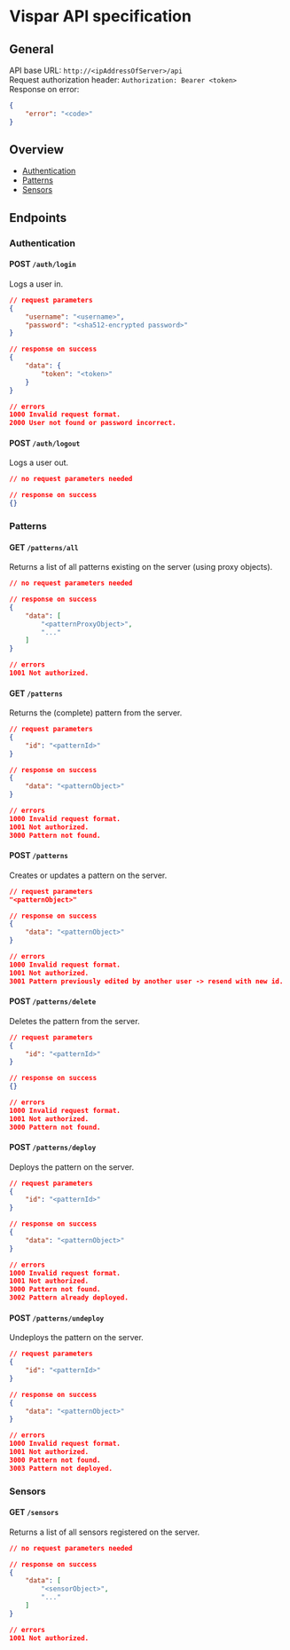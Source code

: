 # Vispar API specification

## General
API base URL: `http://<ipAddressOfServer>/api`  
Request authorization header: `Authorization: Bearer <token>`  
Response on error:
```json
{
    "error": "<code>"
}
```

## Overview
* [Authentication](#authentication)
* [Patterns](#patterns)
* [Sensors](#sensors)

## Endpoints

### Authentication

#### POST `/auth/login`
Logs a user in.
```json
// request parameters
{
    "username": "<username>",
    "password": "<sha512-encrypted password>"
}

// response on success
{
    "data": {
        "token": "<token>"
    }
}

// errors
1000 Invalid request format.
2000 User not found or password incorrect.
```

#### POST `/auth/logout`
Logs a user out.
```json
// no request parameters needed

// response on success
{}
```

### Patterns

#### GET `/patterns/all`
Returns a list of all patterns existing on the server (using proxy objects).
```json
// no request parameters needed

// response on success
{
    "data": [
        "<patternProxyObject>",
        "..."
    ]
}

// errors
1001 Not authorized.
```

#### GET `/patterns`
Returns the (complete) pattern from the server.
```json
// request parameters
{
    "id": "<patternId>"
}

// response on success
{
    "data": "<patternObject>"
}

// errors
1000 Invalid request format.
1001 Not authorized.
3000 Pattern not found.
```

#### POST `/patterns`
Creates or updates a pattern on the server.
```json
// request parameters
"<patternObject>"

// response on success
{
    "data": "<patternObject>"
}

// errors
1000 Invalid request format.
1001 Not authorized.
3001 Pattern previously edited by another user -> resend with new id.
```

#### POST `/patterns/delete`
Deletes the pattern from the server.
```json
// request parameters
{
    "id": "<patternId>"
}

// response on success
{}

// errors
1000 Invalid request format.
1001 Not authorized.
3000 Pattern not found.
```

#### POST `/patterns/deploy`
Deploys the pattern on the server.
```json
// request parameters
{
    "id": "<patternId>"
}

// response on success
{
    "data": "<patternObject>"
}

// errors
1000 Invalid request format.
1001 Not authorized.
3000 Pattern not found.
3002 Pattern already deployed.
```

#### POST `/patterns/undeploy`
Undeploys the pattern on the server.
```json
// request parameters
{
    "id": "<patternId>"
}

// response on success
{
    "data": "<patternObject>"
}

// errors
1000 Invalid request format.
1001 Not authorized.
3000 Pattern not found.
3003 Pattern not deployed.
```

### Sensors

#### GET `/sensors`
Returns a list of all sensors registered on the server.
```json
// no request parameters needed

// response on success
{
    "data": [
        "<sensorObject>",
        "..."
    ]
}

// errors
1001 Not authorized.
```
